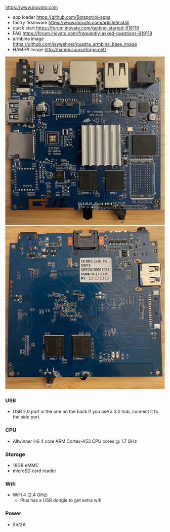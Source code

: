 https://www.inovato.com

 - app loader https://github.com/Botspot/pi-apps
 - factry firsmware https://www.inovato.com/article/install
 - quick start https://forum.inovato.com/getting-started-919116
 - FAQ https://forum.inovato.com/frequently-asked-questions-919118
 - armbina image https://github.com/jaywehner/quadra_armbina_base_image
 - HAM-PI Image http://hampi.sourceforge.net/


![top](top.jpeg)
![back](back.jpeg)

 ### USB
 - USB 2.0 port is the one on the back If you use a 3.0 hub, connect it to the side port.

 ### CPU
- Allwinner H6 4 core ARM Cortex-A53 CPU cores @ 1.7 GHz

### Storage
 - 16GB eMMC
 - microSD card reader

### Wifi
- WiFi 4 (2.4 GHz)
   - Plus has a USB dongle to get extra wifi
### Power
- 5V/2A
